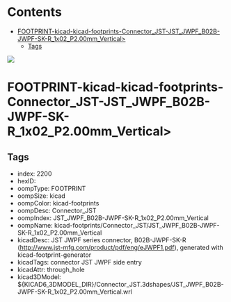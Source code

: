 



Contents
========

* [FOOTPRINT-kicad-kicad-footprints-Connector_JST-JST_JWPF_B02B-JWPF-SK-R_1x02_P2.00mm_Vertical>](#footprint-kicad-kicad-footprints-connector_jst-jst_jwpf_b02b-jwpf-sk-r_1x02_p200mm_vertical)
	* [Tags](#tags)
  
![][im]
# FOOTPRINT-kicad-kicad-footprints-Connector_JST-JST_JWPF_B02B-JWPF-SK-R_1x02_P2.00mm_Vertical>

## Tags

- index: 2200
- hexID: 
- oompType: FOOTPRINT
- oompSize: kicad
- oompColor: kicad-footprints
- oompDesc: Connector_JST
- oompIndex: JST_JWPF_B02B-JWPF-SK-R_1x02_P2.00mm_Vertical
- oompName: kicad-footprints/Connector_JST/JST_JWPF_B02B-JWPF-SK-R_1x02_P2.00mm_Vertical
- kicadDesc: JST JWPF series connector, B02B-JWPF-SK-R (http://www.jst-mfg.com/product/pdf/eng/eJWPF1.pdf), generated with kicad-footprint-generator
- kicadTags: connector JST JWPF side entry
- kicadAttr: through_hole
- kicad3DModel: ${KICAD6_3DMODEL_DIR}/Connector_JST.3dshapes/JST_JWPF_B02B-JWPF-SK-R_1x02_P2.00mm_Vertical.wrl



[im]: image.png
